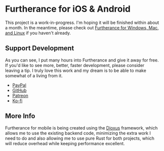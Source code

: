 # Furtherance for iOS & Android

This project is a work-in-progress. I'm hoping it will be finished within about a month. In the meantime, please check out [Furtherance for Windows, Mac, and Linux](https://github.com/unobserved-io/Furtherance) if you haven't already.

## Support Development

As you can see, I put many hours into Furtherance and give it away for free. If you'd like to see more, better, faster development, please consider leaving a tip. I truly love this work and my dream is to be able to make somewhat of a living from it.

* [PayPal](https://www.paypal.com/donate/?hosted_button_id=TLYY8YZ424VRL)
* [GitHub](https://github.com/sponsors/rickykresslein)
* [Patreon](https://www.patreon.com/unobserved)
* [Ko-fi](https://ko-fi.com/unobserved)

## More Info

Furtherance for mobile is being created using the [Dioxus](https://github.com/DioxusLabs/dioxus) framework, which allows me to use the existing backend code, minimizing the extra work I need to do and also allowing me to use pure Rust for both projects, which will reduce overhead while keeping performance excellent.
